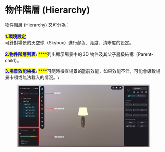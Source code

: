 # 物件階層 (Hierarchy)

物件階層 (Hierarchy) 又可分為：\
\
<mark style="color:blue;">**1.環境設定**</mark>\
可針對場景的天空球（Skybox）進行顏色、亮度、清晰度的設定。\
\
<mark style="color:blue;">**2.物件階層列表**</mark>\ <mark style="color:blue;">****</mark>列出顯示場景中的 3D 物件及其父子層級結構（Parent-child）。

<mark style="color:blue;">**3.場景效能檢視**</mark>\ <mark style="color:blue;">****</mark>可隨時檢查場景的當前效能，如果效能不佳，可能會導致場景卡頓或無法載入的情況。\


<figure><img src="../../.gitbook/assets/Frame 91.png" alt=""><figcaption></figcaption></figure>
